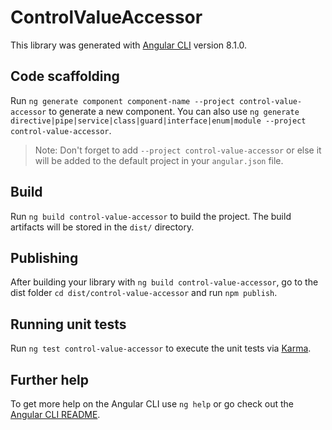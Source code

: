# ControlValueAccessor

This library was generated with [Angular CLI](https://github.com/angular/angular-cli) version 8.1.0.

## Code scaffolding

Run `ng generate component component-name --project control-value-accessor` to generate a new component. You can also use `ng generate directive|pipe|service|class|guard|interface|enum|module --project control-value-accessor`.
> Note: Don't forget to add `--project control-value-accessor` or else it will be added to the default project in your `angular.json` file. 

## Build

Run `ng build control-value-accessor` to build the project. The build artifacts will be stored in the `dist/` directory.

## Publishing

After building your library with `ng build control-value-accessor`, go to the dist folder `cd dist/control-value-accessor` and run `npm publish`.

## Running unit tests

Run `ng test control-value-accessor` to execute the unit tests via [Karma](https://karma-runner.github.io).

## Further help

To get more help on the Angular CLI use `ng help` or go check out the [Angular CLI README](https://github.com/angular/angular-cli/blob/master/README.md).
